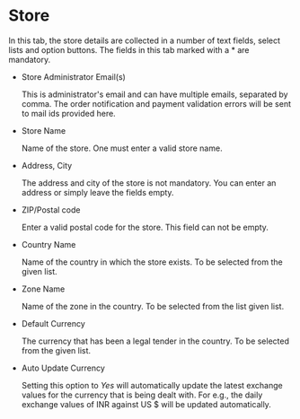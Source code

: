 # Store

In this tab, the store details are collected in a number of text fields, select lists and option buttons. The fields in this tab marked with a * are mandatory.
    
* Store Administrator Email(s)

    This is administrator's email and can have multiple emails, separated by comma. The order notification and payment validation errors will be sent to mail ids provided here.
    
* Store Name

    Name of the store. One must enter a valid store name.

* Address, City

    The address and city of the store is not mandatory. You can enter an address or simply leave the fields empty.
    
* ZIP/Postal code

    Enter a valid postal code for the store. This field can not be empty.
    
* Country Name

    Name of the country in which the store exists. To be selected from the given list.

* Zone Name

    Name of the zone in the country. To be selected from the list given list.
    
* Default Currency

    The currency that has been a legal tender in the country. To be selected from the given list.

* Auto Update Currency

    Setting this option to *Yes* will automatically update the latest exchange values for the currency that is being dealt with. For e.g., the daily exchange values of INR against US $ will be updated automatically.
    